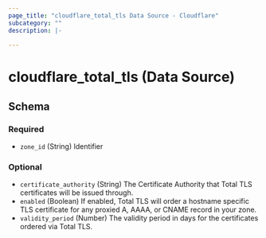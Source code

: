 ```yaml
---
page_title: "cloudflare_total_tls Data Source - Cloudflare"
subcategory: ""
description: |-
  
---
```


# cloudflare_total_tls (Data Source)




<!-- schema generated by tfplugindocs -->
## Schema

### Required

- `zone_id` (String) Identifier

### Optional

- `certificate_authority` (String) The Certificate Authority that Total TLS certificates will be issued through.
- `enabled` (Boolean) If enabled, Total TLS will order a hostname specific TLS certificate for any proxied A, AAAA, or CNAME record in your zone.
- `validity_period` (Number) The validity period in days for the certificates ordered via Total TLS.


